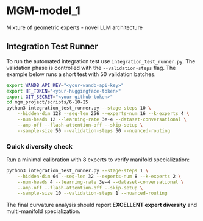 # MGM-model_1
Mixture of geometric experts - novel LLM architecture

## Integration Test Runner

To run the automated integration test use `integration_test_runner.py`. The validation phase is controlled with the `--validation-steps` flag. The example below runs a short test with 50 validation batches.

```bash
export WANDB_API_KEY="<your-wandb-api-key>"
export HF_TOKEN="<your-huggingface-token>"
export GIT_SECRET="<your-github-token>"
cd mgm_project/scripts/6-10-25
python3 integration_test_runner.py --stage-steps 10 \
    --hidden-dim 128 --seq-len 256 --experts-num 16 --k-experts 4 \
    --num-heads 12 --learning-rate 3e-4 --dataset-conversational \
    --amp-off --flash-attention-off --skip-setup \
    --sample-size 50 --validation-steps 50 --nuanced-routing
```

### Quick diversity check
Run a minimal calibration with 8 experts to verify manifold specialization:

```bash
python3 integration_test_runner.py --stage-steps 1 \
    --hidden-dim 64 --seq-len 32 --experts-num 8 --k-experts 2 \
    --num-heads 4 --learning-rate 3e-4 --dataset-conversational \
    --amp-off --flash-attention-off --skip-setup \
    --sample-size 10 --validation-steps 1 --nuanced-routing
```
The final curvature analysis should report **EXCELLENT expert diversity** and multi-manifold specialization.
